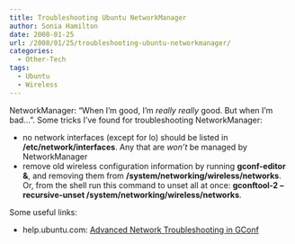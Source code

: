 ```yaml
---
title: Troubleshooting Ubuntu NetworkManager
author: Sonia Hamilton
date: 2008-01-25
url: /2008/01/25/troubleshooting-ubuntu-networkmanager/
categories:
  - Other-Tech
tags:
  - Ubuntu
  - Wireless
---
```

NetworkManager: &#8220;When I&#8217;m good, I&#8217;m *really really* good. But when I&#8217;m bad&#8230;&#8221;. Some tricks I&#8217;ve found for troubleshooting NetworkManager:

  * no network interfaces (except for lo) should be listed in **/etc/network/interfaces**. Any that are *won&#8217;t* be managed by NetworkManager
  * remove old wireless configuration information by running **gconf-editor &**, and removing them from **/system/networking/wireless/networks**. Or, from the shell run this command to unset all at once: **gconftool-2 &#8211;recursive-unset /system/networking/wireless/networks**.

Some useful links:

  * help.ubuntu.com: [Advanced Network Troubleshooting in GConf][1]

 [1]: https://help.ubuntu.com/community/WifiDocs/NetworkManager#head-d2b310228dc887b6cddf4465b6a53cdc4dc9be28
